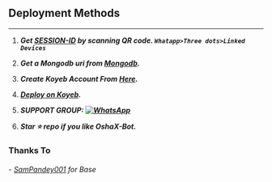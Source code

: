 
## Deployment Methods
---
1. ***Get [SESSION-ID](https://replit.com/@astromdqr/Astro-MD5?output%20only=1&lite=1#index.js) by scanning QR code. `Whatapp>Three dots>Linked Devices`***
2. ***Get a Mongodb uri from [Mongodb](https://api.clever-cloud.com/v2/sessions/signup).***
3. ***Create Koyeb Account From [Here](https://app.koyeb.com/auth/signin).***
4. ***[Deploy on Koyeb](https://tinyurl.com/astromdv5).***
5. ***SUPPORT GROUP: <a href="https://chat.whatsapp.com/FfGKEgaNAg9CE1WUq75"><img alt="WhatsApp" src="https://camo.githubusercontent.com/2157131829ac512183ee8f8b6c6f803688a4cc66a2e686602844e80478401a7c/68747470733a2f2f696d672e736869656c64732e696f2f62616467652f4a6f696e2047726f75702d3235443336363f7374796c653d666f722d7468652d6261646765266c6f676f3d7768617473617070266c6f676f436f6c6f723d7768697465"/></a>***

6. ***Star ⭐ repo if you like OshaX-Bot.***
### Thanks To

###### - [SamPandey001](https://github.com/SamPandey001/Secktor-Md) for Base
